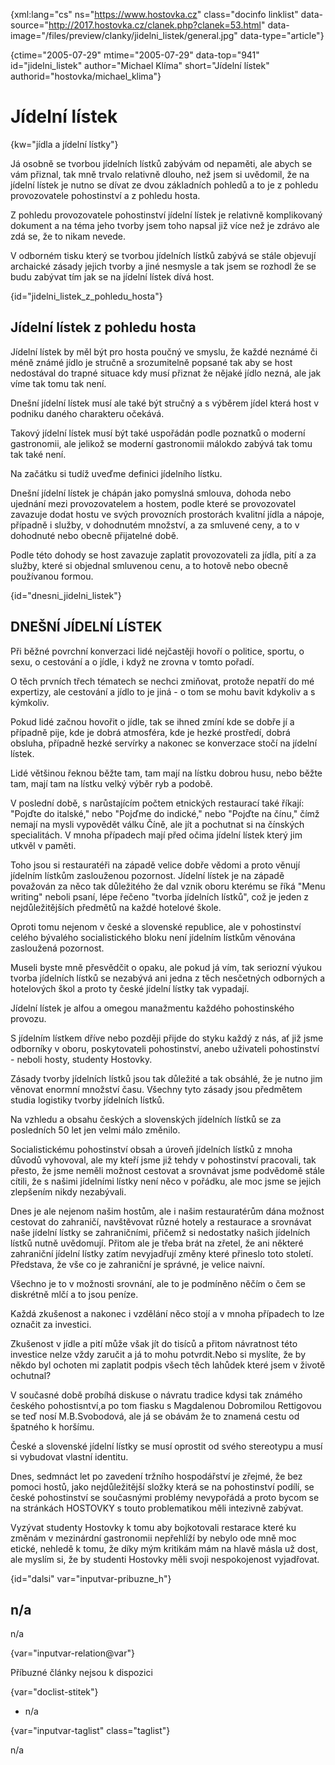 
{xml:lang="cs" ns="https://www.hostovka.cz" class="docinfo linklist" data-source="http://2017.hostovka.cz/clanek.php?clanek=53.html" data-image="/files/preview/clanky/jidelni_listek/general.jpg" data-type="article"}

{ctime="2005-07-29" mtime="2005-07-29" data-top="941" id="jidelni\_listek" author="Michael Klíma" short="Jídelní lístek" authorid="hostovka/michael\_klima"}

# Jídelní lístek

<!-- generated attribute kw by user_updatekw.sh on 2021-01-05, do not edit -->

{kw="jídla a jídelní lístky"}

Já osobně se tvorbou jídelních lístků zabývám od nepaměti, ale abych se vám přiznal, tak mně trvalo relativně dlouho, než jsem si uvědomil, že na jídelní lístek je nutno se dívat ze dvou základních pohledů a to je z pohledu provozovatele pohostinství a z pohledu hosta.

Z pohledu provozovatele pohostinství jídelní lístek je relativně komplikovaný dokument a na téma jeho tvorby jsem toho napsal již více než je zdrávo ale zdá se, že to nikam nevede.

V odborném tisku který se tvorbou jídelních lístků zabývá se stále objevují archaické zásady jejich tvorby a jiné nesmysle a tak jsem se rozhodl že se budu zabývat tím jak se na jídelní lístek dívá host.

{id="jidelni\_listek\_z\_pohledu\_hosta"}

## Jídelní lístek z pohledu hosta

Jídelní lístek by měl být pro hosta poučný ve smyslu, že každé neznámé či méně známé jídlo je stručně a srozumitelně popsané tak aby se host nedostával do trapné situace kdy musí přiznat že nějaké jídlo nezná, ale jak víme tak tomu tak není.

Dnešní jídelní lístek musí ale také být stručný a s výběrem jídel která host v podniku daného charakteru očekává.

Takový jídelní lístek musí být také uspořádán podle poznatků o moderní gastronomii, ale jelikož se moderní gastronomii málokdo zabývá tak tomu tak také není.

Na začátku si tudíž uveďme definici jídelního lístku.

Dnešní jídelní lístek je chápán jako pomyslná smlouva, dohoda nebo ujednání mezi provozovatelem a hostem, podle které se provozovatel zavazuje dodat hostu ve svých provozních prostorách kvalitní jídla a nápoje, případně i služby, v dohodnutém množství, a za smluvené ceny, a to v dohodnuté nebo obecně přijatelné době. 

Podle této dohody se host zavazuje zaplatit provozovateli za jídla, pití a za služby, které si objednal smluvenou cenu, a to hotově nebo obecně používanou formou. 

{id="dnesni\_jidelni\_listek"}

## DNEŠNÍ JÍDELNÍ LÍSTEK

Při běžné povrchní konverzaci lidé nejčastěji hovoří o politice, sportu, o sexu, o cestování a o jídle, i když ne zrovna v tomto pořadí.

O těch prvních třech tématech se nechci zmiňovat, protože nepatří do mé expertizy, ale cestování a jídlo to je jiná - o tom se mohu bavit kdykoliv a s kýmkoliv.

Pokud lidé začnou hovořit o jídle, tak se ihned zmíní kde se dobře jí a případně pije, kde je dobrá atmosféra, kde je hezké prostředí, dobrá obsluha, případně hezké servírky a nakonec se konverzace stočí na jídelní lístek.

Lidé většinou řeknou běžte tam, tam mají na lístku dobrou husu, nebo běžte tam, mají tam na lístku velký výběr ryb a podobě.

V poslední době, s narůstajícím počtem etnických restaurací také říkají: "Pojďte do italské," nebo "Pojďme do indické," nebo "Pojďte na čínu," čímž nemají na mysli vypovědět válku Číně, ale jít a pochutnat si na čínských specialitách. V mnoha případech mají před očima jídelní lístek který jim utkvěl v paměti.

Toho jsou si restauratéři na západě velice dobře vědomi a proto věnují jídelním lístkům zaslouženou pozornost. Jídelní lístek je na západě považován za něco tak důležitého že dal vznik oboru kterému se říká "Menu writing" neboli psaní, lépe řečeno "tvorba jídelních lístků", což je jeden z nejdůležitějších předmětů na každé hotelové škole.

Oproti tomu nejenom v české a slovenské republice, ale v pohostinství celého bývalého socialistického bloku není jídelním lístkům věnována zasloužená pozornost.

Museli byste mně přesvědčit o opaku, ale pokud já vím, tak seriozní výukou tvorba jídelních lístků se nezabývá ani jedna z těch nesčetných odborných a hotelových škol a proto ty české jídelní lístky tak vypadají.

Jídelní lístek je alfou a omegou manažmentu každého pohostinského provozu.

S jídelním lístkem dříve nebo později přijde do styku každý z nás, ať již jsme odborníky v oboru, poskytovateli pohostinství, anebo uživateli pohostinství - neboli hosty, studenty Hostovky.

Zásady tvorby jídelních lístků jsou tak důležité a tak obsáhlé, že je nutno jim věnovat enormní množství času. Všechny tyto zásady jsou předmětem studia logistiky tvorby jídelních lístků.

Na vzhledu a obsahu českých a slovenských jídelních lístků se za posledních 50 let jen velmi málo změnilo.

Socialistickému pohostinství obsah a úroveň jídelních lístků z mnoha důvodů vyhovoval, ale my kteří jsme již tehdy v pohostinství pracovali, tak přesto, že jsme neměli možnost cestovat a srovnávat jsme podvědomě stále cítili, že s našimi jídelními lístky není něco v pořádku, ale moc jsme se jejich zlepšením nikdy nezabývali.

Dnes je ale nejenom našim hostům, ale i našim restauratérům dána možnost cestovat do zahraničí, navštěvovat různé hotely a restaurace a srovnávat naše jídelní lístky se zahraničními, přičemž si nedostatky našich jídelních lístků nutně uvědomují. Přitom ale je třeba brát na zřetel, že ani některé zahraniční jídelní lístky zatím nevyjadřují změny které přineslo toto století. Představa, že vše co je zahraniční je správné, je velice naivní.

Všechno je to v možnosti srovnání, ale to je podmíněno něčím o čem se diskrétně mlčí a to jsou peníze.

Každá zkušenost a nakonec i vzdělání něco stojí a v mnoha případech to lze označit za investici.

Zkušenost v jídle a pití může však jít do tisíců a přitom návratnost této investice nelze vždy zaručit a já to mohu potvrdit.Nebo si myslíte, že by někdo byl ochoten mi zaplatit podpis všech těch lahůdek které jsem v životě ochutnal?

V současné době probíhá diskuse o návratu tradice kdysi tak známého českého pohostisntví,a po tom fiasku s Magdalenou Dobromilou Rettigovou se teď nosí M.B.Svobodová, ale já se obávám že to znamená cestu od špatného k horšímu.

České a slovenské jídelní lístky se musí oprostit od svého stereotypu a musí si vybudovat vlastní identitu. 

Dnes, sedmnáct let po zavedení tržního hospodářství je zřejmé, že bez pomoci hostů, jako nejdůležitější složky která se na pohostinství podílí, se české pohostinství se současnými problémy nevypořádá a proto bycom se na stránkách HOSTOVKY s touto problematikou měli intezivně zabývat.

Vyzývat studenty Hostovky k tomu aby bojkotovali restarace které ku změnám v mezinárdní gastronomii nepřehlíží by nebylo ode mně moc etické, nehledě k tomu, že díky mým kritikám mám na hlavě másla už dost, ale myslím si, že by studenti Hostovky měli svoji nespokojenost vyjadřovat.

{id="dalsi" var="inputvar-pribuzne_h"}

## n/a

n/a

{var="inputvar-relation@var"}

Příbuzné články nejsou k dispozici

{var="doclist-stitek"}

  * n/a

{var="inputvar-taglist" class="taglist"}

n/a

